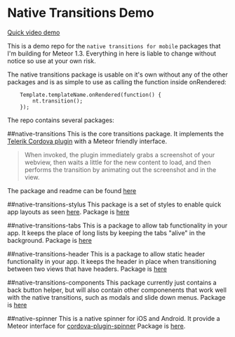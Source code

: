# Native Transitions Demo

<a href="https://twitter.com/JamieLoberman/status/696957843962920960" target="_blank">Quick video demo</a>

This is a demo repo for the `native transitions for mobile` packages that I'm building for Meteor 1.3.  Everything in here is liable to change without notice so use at your own risk.

The native transitions package is usable on it's own without any of the other packages and is as simple to use as calling the function inside onRendered:
```
	Template.templateName.onRendered(function() {
 		nt.transition();
	});
```

The repo contains several packages:

##native-transitions
This is the core transitions package.  It implements the [Telerik Cordova plugin](http://plugins.telerik.com/cordova/plugin/native-page-transitions) with a Meteor friendly interface.
> When invoked, the plugin immediately grabs a screenshot of your webview, then waits a little for the new content to load, and then performs the transition by animating out the screenshot and in the view. 

The package and readme can be found [here](packages/native-transitions)

##native-transitions-stylus
This package is a set of styles to enable quick app layouts as seen [here](https://twitter.com/JamieLoberman/status/697152622805938177). Package is [here](packages/native-transitions-stylus)

##native-transitions-tabs
This is a package to allow tab functionality in your app.   It keeps the place of long lists by keeping the tabs "alive" in the background. 
Package is [here](packages/native-transitions-tabs)

##native-transitions-header
This is a package to allow static header functionality in your app.   It keeps the header in place when transitioning between two views that have headers.
Package is [here](packages/native-transitions-header)

##native-transitions-components
This package currently just contains a back button helper, but will also contain other componenents that work well with the native transitions, such as modals and slide down menus.
Package is [here](packages/native-transitions-components)

##native-spinner
This is a native spinner for iOS and Android.  It provide a Meteor interface for [cordova-plugin-spinner](https://www.npmjs.com/package/cordova-plugin-spinner)
Package is [here](packages/native-spinner).
